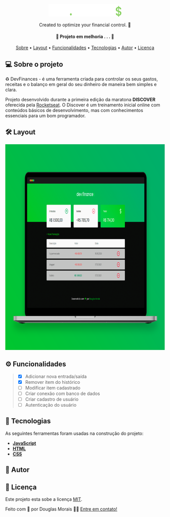 <p align="center">
  <img src="assets/logo.svg" height="40" width="230" alt="Logo DevFinances" />
</p>

<p align="center">Created to optimize your financial control. 💸</p>

<div align="center">

</div>

<h4 align="center"> 
	🚧  Projeto em melhoria . . .  🚧
</h4>

<p align="center">
 <a href="#-sobre-o-projeto">Sobre</a> •
 <a href="#-layout">Layout</a> • 
 <a href="#-funcionalidades">Funcionalidades</a> •
 <a href="#-tecnologias">Tecnologias</a> • 
 <a href="#-autor">Autor</a> • 
 <a href="#-licença">Licença</a>
</p>

## 💻 Sobre o projeto

♻️ DevFinances - é uma ferramenta criada para controlar os seus gastos, receitas e o balanço em geral do seu dinheiro de maneira bem simples e clara.

Projeto desenvolvido durante a primeira edição da maratona **DISCOVER** oferecida pela [Rocketseat](https://app.rocketseat.com.br/discover).
O Discover é um treinamento inicial online com conteúdos básicos de desenvolvimento, mas com conhecimentos essenciais para um bom programador.

## 🛠 Layout

<p align="center">
    <img src="assets/banner.png" height="650"  alt="Logo DevFinances" />
</p>

## ⚙️ Funcionalidades

> - [x] Adicionar nova entrada/saída 
> - [x] Remover item do histórico
> - [ ] Modificar item cadastrado
> - [ ] Criar conexão com banco de dados
> - [ ] Criar cadastro de usuário
> - [ ] Autenticação do usuário

## 🚀 Tecnologias

As seguintes ferramentas foram usadas na construção do projeto:

- **[JavaScript](https://javascript.info/js)**
- **[HTML](https://www.w3schools.com/html/html_intro.asp)**
- **[CSS](https://www.w3schools.com/css/css_intro.asp)**

## 🦸 Autor

## 📝 Licença

Este projeto esta sobe a licença [MIT](./LICENSE).

Feito com 💚 por Douglas Morais 👋🏽 [Entre em contato!](https://www.linkedin.com/in/douglasmorais)
